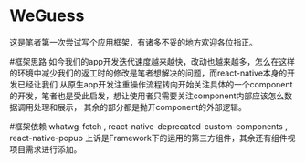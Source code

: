 # WeGuess
这是笔者第一次尝试写个应用框架，有诸多不妥的地方欢迎各位指正。

#框架思路
如今我们的app开发迭代速度越来越快，改动也越来越多，怎么在这样的环境中减少我们的返工时的修改是笔者想解决的问题，而react-native本身的开发已经让我们
从原生app开发注重操作流程转向开始关注具体的一个component的开发，笔者也是受此启发，想让使用者只需要关注component内部应该怎么数据调用处理和展示，
其余的部分都是抛开component的外部逻辑。

#框架依赖
whatwg-fetch , react-native-deprecated-custom-components , react-native-popup
上诉是Framework下的运用的第三方组件，其余还有组件视项目需求进行添加。

